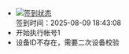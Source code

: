 - [![签到状态](https://github.com/p7wm/Cloud189-Actions/actions/workflows/main.yml/badge.svg?branch=main)](https://github.com/p7wm/Cloud189-Actions/actions/workflows/main.yml) <br> 签到时间：2025-08-09 18:43:08
- 开始执行帐号1
- 设备ID不存在，需要二次设备校验
